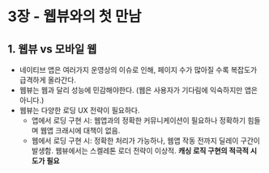 # 3장 - 웹뷰와의 첫 만남

## 1. 웹뷰 vs 모바일 웹
  - 네이티브 앱은 여러가지 운영상의 이슈로 인해, 페이지 수가 많아질 수록 복잡도가 급격하게 올라간다.
  - 웹뷰는 웹과 달리 성능에 민감해야한다. (웹은 사용자가 기다림에 익숙하지만 앱은 아니다.)
  - 웹뷰는 다양한 로딩 UX 전략이 필요하다.
    - 앱에서 로딩 구현 시: 웹앱과의 정확한 커뮤니케이션이 필요하나 정확하기 힘들며 웹앱 크래시에 대책이 없음.
    - 웹에서 로딩 구현 시: 정확한 처리가 가능하나, 웹앱 작동 전까지 딜레이 구간이 발생함. 웹뷰에서는 스켈레톤 로더 전략이 이상적. **캐싱 로직 구현의 적극적 시도가 필요**